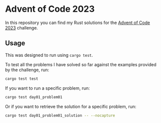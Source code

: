 # Advent of Code 2023

In this repository you can find my Rust solutions for the [Advent of Code 2023](https://adventofcode.com/2023) challenge.

## Usage
This was designed to run using `cargo test`.

To test all the problems I have solved so far against the examples provided by the challenge, run:
```bash
cargo test test
```

If you want to run a specific problem, run:
```bash
cargo test day01_problem01
```

Or if you want to retrieve the solution for a specific problem, run:
```bash
cargo test day01_problem01_solution -- --nocapture
```
